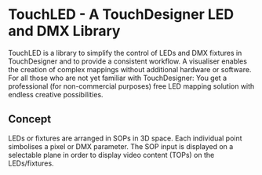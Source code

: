 # TouchLED - A TouchDesigner LED and DMX Library

TouchLED is a library to simplify the control of LEDs and DMX fixtures in TouchDesigner and to provide a consistent workflow. A visualiser enables the creation of complex mappings without additional hardware or software.
For all those who are not yet familiar with TouchDesigner: You get a professional (for non-commercial purposes) free LED mapping solution with endless creative possibilities.

## Concept

LEDs or fixtures are arranged in SOPs in 3D space. Each individual point simbolises a pixel or DMX parameter. The SOP input is displayed on a selectable plane in order to display video content (TOPs) on the LEDs/fixtures. 

